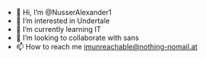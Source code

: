 - 👋 Hi, I’m @NusserAlexander1
- 👀 I’m interested in Undertale
- 🌱 I’m currently learning IT
- 💞️ I’m looking to collaborate with sans
- 📫 How to reach me imunreachable@nothing-nomail.at

<!---
NusserAlexander1/NusserAlexander1 is a ✨ special ✨ repository because its `README.md` (this file) appears on your GitHub profile.
You can click the Preview link to take a look at your changes.
--->
